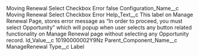 <?xml version="1.0" encoding="UTF-8"?>
<CustomMetadata xmlns="http://soap.sforce.com/2006/04/metadata" xmlns:xsi="http://www.w3.org/2001/XMLSchema-instance" xmlns:xsd="http://www.w3.org/2001/XMLSchema">
    <label>Moving Renewal Select Checkbox Error</label>
    <protected>false</protected>
    <values>
        <field>Configuration_Name__c</field>
        <value xsi:type="xsd:string">Moving Renewal Select Checkbox Error</value>
    </values>
    <values>
        <field>Help_Text__c</field>
        <value xsi:type="xsd:string">This label on Manage Renewal Page, stores error message as “In order to proceed, you must select Opportunity” which will popup when user selects any button related functionality on Manage Renewal page without selecting any Opportunity record.</value>
    </values>
    <values>
        <field>Id_Value__c</field>
        <value xsi:type="xsd:string">10190000002Y9Nz</value>
    </values>
    <values>
        <field>Parent_Component_Name__c</field>
        <value xsi:type="xsd:string">ManageRenewal</value>
    </values>
    <values>
        <field>Type__c</field>
        <value xsi:type="xsd:string">Label</value>
    </values>
</CustomMetadata>
